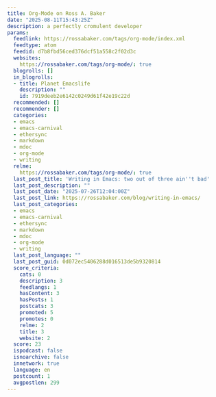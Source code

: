 ```yaml
---
title: Org-Mode on Ross A. Baker
date: "2025-08-11T15:43:25Z"
description: a perfectly cromulent developer
params:
  feedlink: https://rossabaker.com/tags/org-mode/index.xml
  feedtype: atom
  feedid: d7b8fbd56ced376dcf51a558c2f02d3c
  websites:
    https://rossabaker.com/tags/org-mode/: true
  blogrolls: []
  in_blogrolls:
  - title: Planet Emacslife
    description: ""
    id: 7919deeb2e6142c0249d61f42e19c22d
  recommended: []
  recommender: []
  categories:
  - emacs
  - emacs-carnival
  - ethersync
  - markdown
  - mdoc
  - org-mode
  - writing
  relme:
    https://rossabaker.com/tags/org-mode/: true
  last_post_title: 'Writing in Emacs: two out of three ain''t bad'
  last_post_description: ""
  last_post_date: "2025-07-26T12:04:00Z"
  last_post_link: https://rossabaker.com/blog/writing-in-emacs/
  last_post_categories:
  - emacs
  - emacs-carnival
  - ethersync
  - markdown
  - mdoc
  - org-mode
  - writing
  last_post_language: ""
  last_post_guid: 0d072ec5406288d016513de5b9320814
  score_criteria:
    cats: 0
    description: 3
    feedlangs: 1
    hasContent: 3
    hasPosts: 1
    postcats: 3
    promoted: 5
    promotes: 0
    relme: 2
    title: 3
    website: 2
  score: 23
  ispodcast: false
  isnoarchive: false
  innetwork: true
  language: en
  postcount: 1
  avgpostlen: 299
---
```

